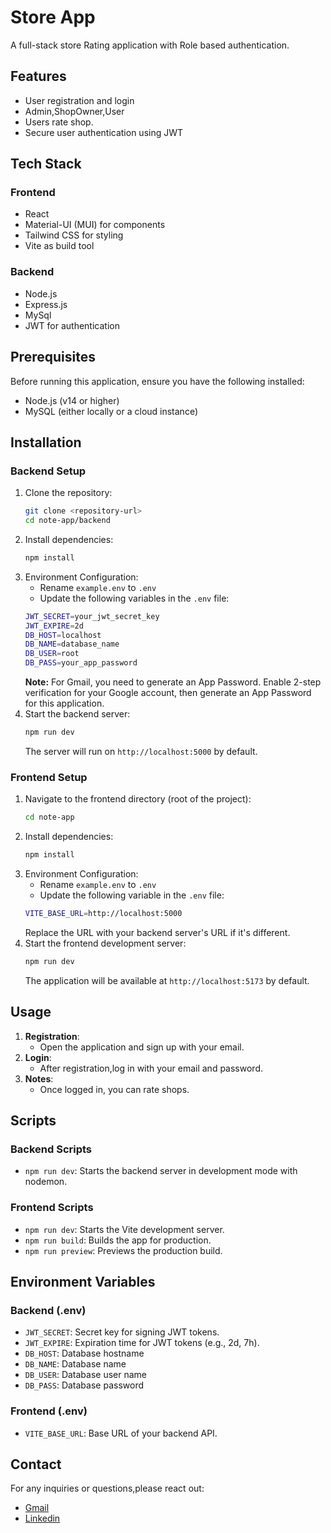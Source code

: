 # Store App
A full-stack store Rating application with Role based authentication.
## Features
- User registration and login
- Admin,ShopOwner,User
- Users rate shop.
- Secure user authentication using JWT

## Tech Stack
### Frontend
- React
- Material-UI (MUI) for components
- Tailwind CSS for styling
- Vite as build tool
### Backend
- Node.js
- Express.js
- MySql
- JWT for authentication

## Prerequisites
Before running this application, ensure you have the following installed:
- Node.js (v14 or higher)
- MySQL (either locally or a cloud instance)

## Installation
### Backend Setup
1. Clone the repository:
   ```bash
   git clone <repository-url>
   cd note-app/backend
   ```
2. Install dependencies:
   ```bash
   npm install
   ```
3. Environment Configuration:
   - Rename `example.env` to `.env`
   - Update the following variables in the `.env` file:
   ```bash
   JWT_SECRET=your_jwt_secret_key
   JWT_EXPIRE=2d
   DB_HOST=localhost
   DB_NAME=database_name
   DB_USER=root
   DB_PASS=your_app_password
   ```
   **Note:** For Gmail, you need to generate an App Password. Enable 2-step verification for your Google account, then generate an App Password for this application.
4. Start the backend server:
   ```bash
   npm run dev
   ```
   The server will run on `http://localhost:5000` by default.
### Frontend Setup
1. Navigate to the frontend directory (root of the project):
   ```bash
   cd note-app
   ```
2. Install dependencies:
   ```bash
   npm install
   ```
3. Environment Configuration:
   - Rename `example.env` to `.env`
   - Update the following variable in the `.env` file:
   ```bash
   VITE_BASE_URL=http://localhost:5000
   ```
   Replace the URL with your backend server's URL if it's different.
4. Start the frontend development server:
   ```bash
   npm run dev
   ```
   The application will be available at `http://localhost:5173` by default.
## Usage
1. **Registration**: 
   - Open the application and sign up with your email.
2. **Login**:
   - After registration,log in with your email and password.
3. **Notes**:
   - Once logged in, you can rate shops.

## Scripts
### Backend Scripts
- `npm run dev`: Starts the backend server in development mode with nodemon.
### Frontend Scripts
- `npm run dev`: Starts the Vite development server.
- `npm run build`: Builds the app for production.
- `npm run preview`: Previews the production build.
## Environment Variables
### Backend (.env)
- `JWT_SECRET`: Secret key for signing JWT tokens.
- `JWT_EXPIRE`: Expiration time for JWT tokens (e.g., 2d, 7h).
- `DB_HOST`: Database hostname
- `DB_NAME`: Database name
- `DB_USER`: Database user name
- `DB_PASS`: Database password
### Frontend (.env)
- `VITE_BASE_URL`: Base URL of your backend API.

## Contact 

For any inquiries or questions,please react out: 
- [Gmail](mailto:lunasuthar5221@gmail.com)
- [Linkedin](https://www.linkedin.com/in/lunaramsuthar/)